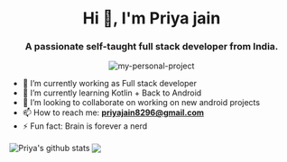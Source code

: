
<h1 align="center">Hi 👋, I'm Priya jain</h1>
<h3 align="center">A passionate self-taught full stack developer from India.</h3>
<p align="center">
  <img src="https://github-readme-quotes.herokuapp.com/quote?theme=dark&animation=grow_out_in" alt="my-personal-project"/>
</p>

- 🔭 I’m currently working as Full stack developer
- 🌱 I’m currently learning Kotlin + Back to Android
- 👯 I’m looking to collaborate on working on new android projects
- 📫 How to reach me: **priyajain8296@gmail.com**
- ⚡ Fun fact: Brain is forever a nerd

<!--
**Languages and Tools:**  
<code><img height="20" src="https://raw.githubusercontent.com/github/explore/80688e429a7d4ef2fca1e82350fe8e3517d3494d/topics/javascript/javascript.png"></code>
<code><img height="20" src="https://raw.githubusercontent.com/github/explore/80688e429a7d4ef2fca1e82350fe8e3517d3494d/topics/nodejs/nodejs.png"></code>  
-->
<!-- <a href="https://github.com/anuraghazra/github-readme-stats"> -->
<img align="center" src="https://github-readme-stats.anuraghazra1.vercel.app/api?username=priya-jain-dev&show_icons=true&include_all_commits=true&theme=material-palenight" alt="Priya's github stats" />
<!-- <a href="https://github.com/anuraghazra/github-readme-stats"> -->
  <img align="center" src="https://github-readme-stats.anuraghazra1.vercel.app/api/top-langs/?username=priya-jain-dev&layout=compact&theme=material-palenight" />
<!--[![priya_jain_dev's wakatime stats](https://github-readme-stats.vercel.app/api/wakatime?username=priya_dev)](https://github.com/anuraghazra/github-readme-stats)
<br />
<a href="https://dev.to/priyajain6651" target="blank"><img align="center" src="https://cdn.jsdelivr.net/npm/simple-icons@3.0.1/icons/dev-dot-to.svg" alt="priyajain6651" height="20" width="20" /></a>
<a href="https://twitter.com/priyajain6651" target="blank"><img align="center" src="https://cdn.jsdelivr.net/npm/simple-icons@3.0.1/icons/twitter.svg" alt="priyajain6651" height="20" width="20" /></a>
<a href="https://linkedin.com/in/priya-jain-41b6a8115" target="blank"><img align="center" src="https://cdn.jsdelivr.net/npm/simple-icons@3.0.1/icons/linkedin.svg" alt="priya-jain-41b6a8115" height="20" width="20" /></a>
-->
